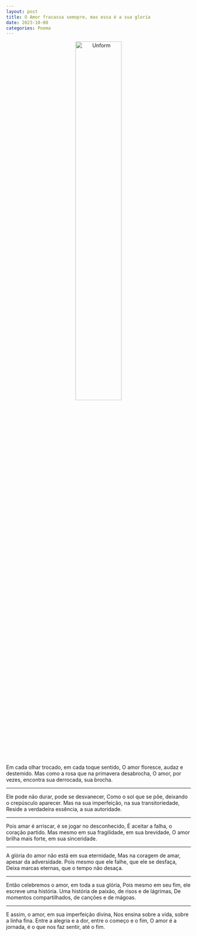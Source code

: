 ```yaml
---
layout: post
title: O Amor fracassa semopre, mas essa é a sua gloria
date: 2023-10-08
categories: Poema
---
```


<p align="center">
<img src="{{ site.baseurl }}/images/2023-10-08-O-Amor-fracassa-sempre-mas-essa-he-a-sua-gloria.png" height="50%" width="50%" alt="Unform" />
</p>

Em cada olhar trocado, em cada toque sentido,
O amor floresce, audaz e destemido.
Mas como a rosa que na primavera desabrocha,
O amor, por vezes, encontra sua derrocada, sua brocha.

---

Ele pode não durar, pode se desvanecer,
Como o sol que se põe, deixando o crepúsculo aparecer.
Mas na sua imperfeição, na sua transitoriedade,
Reside a verdadeira essência, a sua autoridade.

---

Pois amar é arriscar, é se jogar no desconhecido,
É aceitar a falha, o coração partido.
Mas mesmo em sua fragilidade, em sua brevidade,
O amor brilha mais forte, em sua sinceridade.

---

A glória do amor não está em sua eternidade,
Mas na coragem de amar, apesar da adversidade.
Pois mesmo que ele falhe, que ele se desfaça,
Deixa marcas eternas, que o tempo não desaça.

---

Então celebremos o amor, em toda a sua glória,
Pois mesmo em seu fim, ele escreve uma história.
Uma história de paixão, de risos e de lágrimas,
De momentos compartilhados, de canções e de mágoas.

---

E assim, o amor, em sua imperfeição divina,
Nos ensina sobre a vida, sobre a linha fina.
Entre a alegria e a dor, entre o começo e o fim,
O amor é a jornada, é o que nos faz sentir, até o fim.